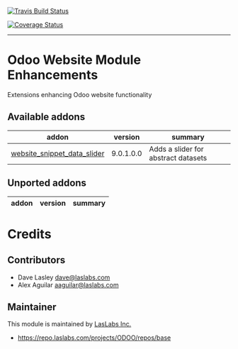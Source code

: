[![Travis Build Status](https://travis-ci.org/laslabs/odoo-website.svg?branch=release%2F9.0)](https://travis-ci.org/laslabs/odoo-website)

[![Coverage Status](https://coveralls.io/repos/laslabs/odoo-website/badge.png?branch=release%2F9.0)](https://coveralls.io/r/laslabs/odoo-website)

----

Odoo Website Module Enhancements
================================

Extensions enhancing Odoo website functionality
 
[//]: # (addons)

Available addons
----------------
addon | version | summary
--- | --- | ---
[website_snippet_data_slider](website_snippet_data_slider) | 9.0.1.0.0 | Adds a slider for abstract datasets


Unported addons
---------------
addon | version | summary
--- | --- | ---


[//]: # (end addons)

Credits
=======

Contributors
------------

* Dave Lasley <dave@laslabs.com>
* Alex Aguilar <aaguilar@laslabs.com>

Maintainer
----------

This module is maintained by [LasLabs Inc.](https://laslabs.com)

* https://repo.laslabs.com/projects/ODOO/repos/base

